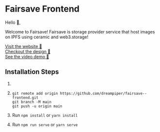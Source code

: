 # Fairsave Frontend

Hello 👋,

Welcome to Fairsave! Fairsave is storage provider service that host images on IPFS using ceramic and web3.storage!

[Visit the website 👀](https://fairsave.vercel.app)  
[Checkout the design 🎨](https://www.figma.com/file/sfbMIxd916t4AMyHrmDJ8k/fairsave?node-id=0%3A1&t=F0Ailt8O4DpnH9XP-1)  
[See the video demo 🍿]()

## Installation Steps

1. ```

   ```

2. ```
   git remote add origin https://github.com/dreampiper/fairsave--frontend.git
   git branch -M main
   git push -u origin main
   ```

3. Run `npm install` or `yarn install`

4. Run `npm run serve` or `yarn serve`
